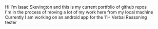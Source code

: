 Hi I'm Isaac Skevington and this is my current portfolio of github repos  
I'm in the process of moving a lot of my work here from my local machine  
Currently I am working on an android app for the 11+ Verbal Reasoning tester  
